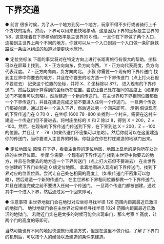 <!-- community/creation/1007 -->

# 下界交通

● 前言
很多时候，为了从一个地方到另一个地方，玩家不得不步行或者骑行上千个方块的距离。然而，下界可以用来更快地移动，这是因为下界的坐标是主世界的 1/8，这意味着在下界移动的效率是主世界的 8 倍。
一旦你在下界做了两个入口，连接到主世界上两个不同的地方，你就可以从一个入口到另一个入口做一条矿脉铁路或一条由冰组成的船道以便更快地旅行。

● 定位坐标法
下面的事实将对在特定方向上进行长距离旅行有很大的帮助。坐标可以在屏幕上找到。
X - 正方向向东，负方向向西。
Y - 正方向代表高度，负方向代表深度。
Z - 正方向向南，负方向向北。
步骤
你需要一个现有的下界传送门
找到主世界中你要去的地方，并且在你要去的地方造一个下界传送门（点上打火石但不要进去）
记录这个位置的坐标，并将 X、Z 坐标除以 8??。
进入现有的下界传送门，然后找到计算得到的坐标所在位置。尝试让自己处在相同的高度上（如果传送门不密集可以忽略），然后建造一个新的传送门。
在主世界和下界相同位置都做一个下界传送门，并且在建造完成之前不要进入任何一个传送门。
一旦两个传送门都被创建，通过其中一个进入下界，然后通过另一个回来即可。
示例
假设现有的下界传送门在 0 70 0 ，在坐标 1600 78 -800 处找到一个村庄，需要在这村庄建造一个传送门但不要进去。将村庄坐标的 X 和 Z 除以 8，得到 X = 200，Z = -100。然后，在现有的下界传送门传送到下界，在下界到达 X = 200，Z = -100 的位置。并且让 Y = 78（如果传送门不密集可以忽略）。然后你就可以在这里建造你的传送门，当你要进入主世界的时候，你就会在你在村庄建造的地狱门出来。

● 定位地图法
原理
在下界，看着主世界的定位地图，地图上显示的是你所在处对应的主世界位置。
步骤
你需要一个现有的下界传送门
找到主世界中你要去的地方，并且在你要去的地方造一个下界传送门（点上打火石但不要进去）
在主世界你创建的下界门处制造 0 级定位地图。
拿着地图进入现有的下界传送门，找到下界对应的位置位置。尝试让自己处在相同的高度上（如果传送门不密集可以忽略），然后建造一个新的传送门。
在主世界和下界相同位置都做一个下界传送门，并且在建造完成之前不要进入任何一个传送门。
一旦两个传送门都被创建，通过其中一个进入下界，然后通过另一个回来即可。

● 注意事项
主世界地狱门会在地狱对应坐标寻找半径 128 范围内距离最近已激活的地狱门。
地狱地狱门会在主世界对应坐标寻找半径 1024 范围内距离最近已激活的地狱门。
若附近门实在是太多的时候可能会出现串门，那么考察 Y 高度，让两个门的高度的等即可。

当然可能也有不同的地狱快速旅行建造方式，但是在这里不做介绍，了解了下界门的机制后，可以按个人的经验以及建造的条件来建造。

